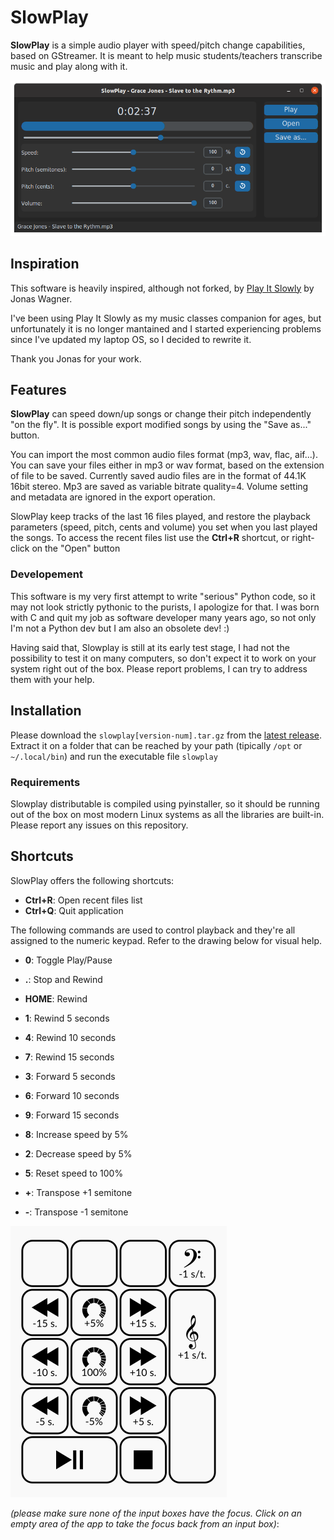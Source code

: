 # SlowPlay

**SlowPlay** is a simple audio player with speed/pitch change capabilities, based on GStreamer. It is meant to help music students/teachers transcribe music and play along with it.

![Screenshot](slowplay/resources/Screenshot.png)

## Inspiration

This software is heavily inspired, although not forked, by [Play It Slowly](https://github.com/jwagner/playitslowly) by Jonas Wagner.

I've been using Play It Slowly as my music classes companion for ages, but unfortunately it is no longer mantained and I started experiencing problems since I've updated my laptop OS, so I decided to rewrite it.

Thank you Jonas for your work.

## Features

**SlowPlay** can speed down/up songs or change their pitch independently "on the fly". It is possible export modified songs by using the "Save as..." button.

You can import the most common audio files format (mp3, wav, flac, aif...). You can save your files either in mp3 or wav format, based on the extension of file to be saved. Currently saved audio files are in the format of 44.1K 16bit stereo. Mp3 are saved as variable bitrate quality=4. Volume setting and metadata are ignored in the export operation.

SlowPlay keep tracks of the last 16 files played, and restore the playback parameters (speed, pitch, cents and volume) you set when you last played the songs. To access the recent files list use the **Ctrl+R** shortcut, or right-click on the "Open" button

### Developement

This software is my very first attempt to write "serious" Python code, so it may not look strictly pythonic to the purists, I apologize for that. I was born with C and quit my job as software developer many years ago, so not only I'm not a Python dev but I am also an obsolete dev! :)

Having said that, Slowplay is still at its early test stage, I had not the possibility to test it on many computers, so don't expect it to work on your system right out of the box. Please report problems, I can try to address them with your help.

## Installation

Please download the `slowplay[version-num].tar.gz` from the [latest release](https://github.com/aFunkyBass/slowplay/releases/latest). Extract it on a folder that can be reached by your path (tipically `/opt` or `~/.local/bin`) and run the executable file `slowplay`

### Requirements

Slowplay distributable is compiled using pyinstaller, so it should be running out of the box on most modern Linux systems as all the libraries are built-in. Please report any issues on this repository.

## Shortcuts

SlowPlay offers the following shortcuts:

- **Ctrl+R**: Open recent files list
- **Ctrl+Q**: Quit application

The following commands are used to control playback and they're all assigned to the numeric keypad. Refer to the drawing below for visual help.

- **0**: Toggle Play/Pause
- **.**: Stop and Rewind

- **HOME**: Rewind

- **1**: Rewind 5 seconds
- **4**: Rewind 10 seconds
- **7**: Rewind 15 seconds

- **3**: Forward 5 seconds
- **6**: Forward 10 seconds
- **9**: Forward 15 seconds

- **8**: Increase speed by 5%
- **2**: Decrease speed by 5%
- **5**: Reset speed to 100%

- **+**: Transpose +1 semitone
- **-**: Transpose -1 semitone

![Keypad shortcuts](slowplay/resources/Keypad.png)

*(please make sure none of the input boxes have the focus. Click on an empty area of the app to take the focus back from an input box)*:
